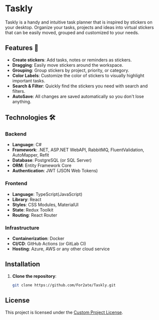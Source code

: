 # Taskly

Taskly is a handy and intuitive task planner that is inspired by stickers on your desktop. Organize your tasks, projects and ideas into virtual stickers that can be easily moved, grouped and customized to your needs.

## Features 🌟

- **Create stickers**: Add tasks, notes or reminders as stickers.
- **Dragging**: Easily move stickers around the workspace.
- **Grouping**: Group stickers by project, priority, or category.
- **Color Labels**: Customize the color of stickers to visually highlight important tasks.
- **Search & Filter**: Quickly find the stickers you need with search and filters.
- **AutoSave**: All changes are saved automatically so you don't lose anything.

## Technologies 🛠️

### Backend

- **Language**: C#
- **Framework**: .NET, ASP.NET WebAPI, RabbitMQ, FluentValidation, AutoMapper, Refit
- **Database**: PostgreSQL (or SQL Server)
- **ORM**: Entity Framework Core
- **Authentication**: JWT (JSON Web Tokens)

### Frontend

- **Language**: TypeScript(JavaScript)
- **Library**: React
- **Styles**: CSS Modules, MaterialUI
- **State**: Redux Toolkit
- **Routing**: React Router

### Infrastructure

- **Containerization**: Docker
- **CI/CD**: GitHub Actions (or GitLab CI)
- **Hosting**: Azure, AWS or any other cloud service

## Installation

1. **Clone the repository**:
   ```bash
   git clone https://github.com/For2ate/Taskly.git
   
## License 
    
 This project is licensed under the [Custom Project License](LICENSE). 
